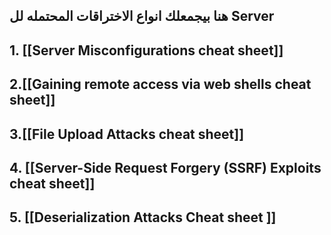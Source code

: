 ## هنا بيجمعلك انواع الاختراقات المحتمله لل  Server

## 1. [[Server Misconfigurations cheat sheet]]
## 2.[[Gaining remote access via web shells cheat sheet]]
## 3.[[File Upload  Attacks  cheat sheet]]
## 4. [[Server-Side Request Forgery (SSRF) Exploits cheat sheet]]
## 5. [[Deserialization Attacks Cheat sheet ]]
